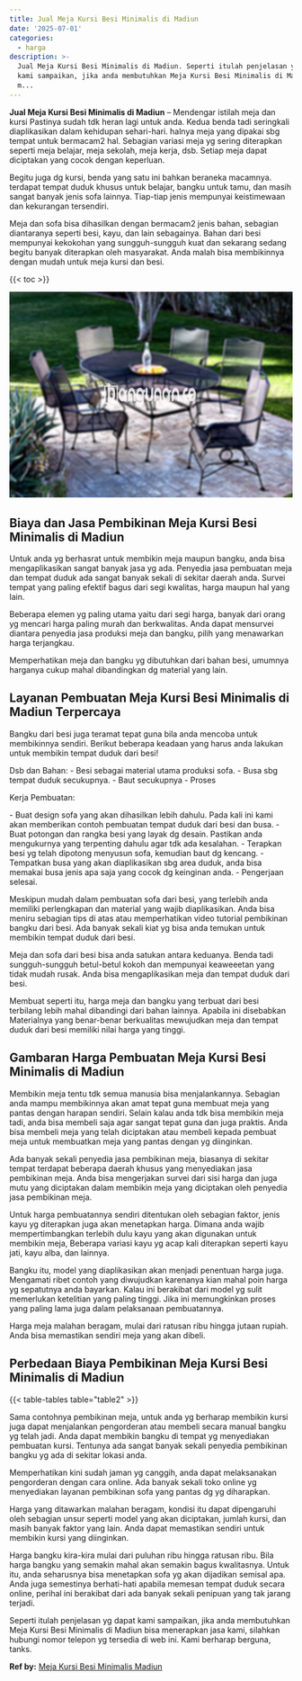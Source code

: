```yaml
---
title: Jual Meja Kursi Besi Minimalis di Madiun
date: '2025-07-01'
categories:
  - harga
description: >-
  Jual Meja Kursi Besi Minimalis di Madiun. Seperti itulah penjelasan yg dapat
  kami sampaikan, jika anda membutuhkan Meja Kursi Besi Minimalis di Madiun bisa
  m...
---
```


**Jual Meja Kursi Besi Minimalis di Madiun** – Mendengar istilah meja dan kursi Pastinya sudah tdk heran lagi untuk anda. Kedua benda tadi seringkali diaplikasikan dalam kehidupan sehari-hari. halnya meja yang dipakai sbg tempat untuk bermacam2 hal. Sebagian variasi meja yg sering diterapkan seperti meja belajar, meja sekolah, meja kerja, dsb. Setiap meja dapat diciptakan yang cocok dengan keperluan.

Begitu juga dg kursi, benda yang satu ini bahkan beraneka macamnya. terdapat tempat duduk khusus untuk belajar, bangku untuk tamu, dan masih sangat banyak jenis sofa lainnya. Tiap-tiap jenis mempunyai keistimewaan dan kekurangan tersendiri.

Meja dan sofa bisa dihasilkan dengan bermacam2 jenis bahan, sebagian diantaranya seperti besi, kayu, dan lain sebagainya. Bahan dari besi mempunyai kekokohan yang sungguh-sungguh kuat dan sekarang sedang begitu banyak diterapkan oleh masyarakat. Anda malah bisa membikinnya dengan mudah untuk meja kursi dan besi.

{{< toc >}}

![Jual Meja Kursi Besi Minimalis di Madiun](/images/jual-meja-besi-murah12.png)

## Biaya dan Jasa Pembikinan Meja Kursi Besi Minimalis di Madiun

Untuk anda yg berhasrat untuk membikin meja maupun bangku, anda bisa mengaplikasikan sangat banyak jasa yg ada. Penyedia jasa pembuatan meja dan tempat duduk ada sangat banyak sekali di sekitar daerah anda. Survei tempat yang paling efektif bagus dari segi kwalitas, harga maupun hal yang lain.

Beberapa elemen yg paling utama yaitu dari segi harga, banyak dari orang yg mencari harga paling murah dan berkwalitas. Anda dapat mensurvei diantara penyedia jasa produksi meja dan bangku, pilih yang menawarkan harga terjangkau.

Memperhatikan meja dan bangku yg dibutuhkan dari bahan besi, umumnya harganya cukup mahal dibandingkan dg material yang lain.

## Layanan Pembuatan Meja Kursi Besi Minimalis di Madiun Terpercaya

Bangku dari besi juga teramat tepat guna bila anda mencoba untuk membikinnya sendiri. Berikut beberapa keadaan yang harus anda lakukan untuk membikin tempat duduk dari besi!

Dsb dan Bahan: - Besi sebagai material utama produksi sofa. - Busa sbg tempat duduk secukupnya. - Baut secukupnya - Proses

Kerja Pembuatan:

\- Buat design sofa yang akan dihasilkan lebih dahulu. Pada kali ini kami akan memberikan contoh pembuatan tempat duduk dari besi dan busa. - Buat potongan dan rangka besi yang layak dg desain. Pastikan anda mengukurnya yang terpenting dahulu agar tdk ada kesalahan. - Terapkan besi yg telah dipotong menyusun sofa, kemudian baut dg kencang. - Tempatkan busa yang akan diaplikasikan sbg area duduk, anda bisa memakai busa jenis apa saja yang cocok dg keinginan anda. - Pengerjaan selesai.

Meskipun mudah dalam pembuatan sofa dari besi, yang terlebih anda memiliki perlengkapan dan material yang wajib diaplikasikan. Anda bisa meniru sebagian tips di atas atau memperhatikan video tutorial pembikinan bangku dari besi. Ada banyak sekali kiat yg bisa anda temukan untuk membikin tempat duduk dari besi.

Meja dan sofa dari besi bisa anda satukan antara keduanya. Benda tadi sungguh-sungguh betul-betul kokoh dan mempunyai keaweeetan yang tidak mudah rusak. Anda bisa mengaplikasikan meja dan tempat duduk dari besi.

Membuat seperti itu, harga meja dan bangku yang terbuat dari besi terbilang lebih mahal dibandingi dari bahan lainnya. Apabila ini disebabkan Materialnya yang benar-benar berkualitas mewujudkan meja dan tempat duduk dari besi memiliki nilai harga yang tinggi.

## Gambaran Harga Pembuatan Meja Kursi Besi Minimalis di Madiun

Membikin meja tentu tdk semua manusia bisa menjalankannya. Sebagian anda mampu membikinnya akan amat tepat guna membuat meja yang pantas dengan harapan sendiri. Selain kalau anda tdk bisa membikin meja tadi, anda bisa membeli saja agar sangat tepat guna dan juga praktis. Anda bisa membeli meja yang telah diciptakan atau membeli kepada pembuat meja untuk membuatkan meja yang pantas dengan yg diinginkan.

Ada banyak sekali penyedia jasa pembikinan meja, biasanya di sekitar tempat terdapat beberapa daerah khusus yang menyediakan jasa pembikinan meja. Anda bisa mengerjakan survei dari sisi harga dan juga mutu yang diciptakan dalam membikin meja yang diciptakan oleh penyedia jasa pembikinan meja.

Untuk harga pembuatannya sendiri ditentukan oleh sebagian faktor, jenis kayu yg diterapkan juga akan menetapkan harga. Dimana anda wajib mempertimbangkan terlebih dulu kayu yang akan digunakan untuk membikin meja, Beberapa variasi kayu yg acap kali diterapkan seperti kayu jati, kayu alba, dan lainnya.

Bangku itu, model yang diaplikasikan akan menjadi penentuan harga juga. Mengamati ribet contoh yang diwujudkan karenanya kian mahal poin harga yg sepatutnya anda bayarkan. Kalau ini berakibat dari model yg sulit memerlukan ketelitian yang paling tinggi. Jika ini memungkinkan proses yang paling lama juga dalam pelaksanaan pembuatannya.

Harga meja malahan beragam, mulai dari ratusan ribu hingga jutaan rupiah. Anda bisa memastikan sendiri meja yang akan dibeli.

## Perbedaan Biaya Pembikinan Meja Kursi Besi Minimalis di Madiun

{{< table-tables table="table2" >}}

Sama contohnya pembikinan meja, untuk anda yg berharap membikin kursi juga dapat menjalankan pengorderan atau membeli secara manual bangku yg telah jadi. Anda dapat membikin bangku di tempat yg menyediakan pembuatan kursi. Tentunya ada sangat banyak sekali penyedia pembikinan bangku yg ada di sekitar lokasi anda.

Memperhatikan kini sudah jaman yg canggih, anda dapat melaksanakan pengorderan dengan cara online. Ada banyak sekali toko online yg menyediakan layanan pembikinan sofa yang pantas dg yg diharapkan.

Harga yang ditawarkan malahan beragam, kondisi itu dapat dipengaruhi oleh sebagian unsur seperti model yang akan diciptakan, jumlah kursi, dan masih banyak faktor yang lain. Anda dapat memastikan sendiri untuk membikin kursi yang diinginkan.

Harga bangku kira-kira mulai dari puluhan ribu hingga ratusan ribu. Bila harga bangku yang semakin mahal akan semakin bagus kwalitasnya. Untuk itu, anda seharusnya bisa menetapkan sofa yg akan dijadikan semisal apa. Anda juga semestinya berhati-hati apabila memesan tempat duduk secara online, perihal ini berakibat dari ada banyak sekali penipuan yang tak jarang terjadi.

Seperti itulah penjelasan yg dapat kami sampaikan, jika anda membutuhkan Meja Kursi Besi Minimalis di Madiun bisa menerapkan jasa kami, silahkan hubungi nomor telepon yg tersedia di web ini. Kami berharap berguna, tanks.

**Ref by:** [Meja Kursi Besi Minimalis Madiun](https://id.wikipedia.org/wiki/Meja)
